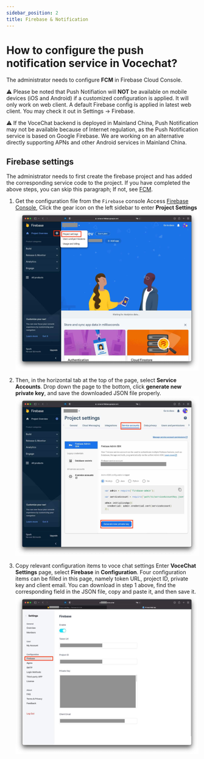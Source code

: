 ```yaml
---
sidebar_position: 2
title: Firebase & Notification
---
```


# How to configure the push notification service in Vocechat?

The administrator needs to configure **FCM** in Firebase Cloud Console.

⚠️ Please be noted that Push Notifiation will **NOT** be available on mobile devices (iOS and Android) if a customized configuration is applied. It will only work on web client. A default Firebase config is applied in latest web client. You may check it out in Settings -> Firebase. 

⚠️ If the VoceChat backend is deployed in Mainland China, Push Notification may not be available because of Internet regulation, as the Push Notification service is based on Google Firebase. We are working on an alternative directly supporting APNs and other Android services in Mainland China.

<!-- ## 1. Obtain APNs Auth Key

1. Go to [Apple Developer Member Center](https://developer.apple.com/account/), and hit [Certificates, Identifiers & Profiles](https://developer.apple.com/account/resources/certificates/list).

   ![](image/firebase-apns1.jpg)

2. Hit _Keys_ from the left menu, then click "Plus" icon to add a key.
   ![](image/firebase-apns2.jpg)

3. Fill key Name, select **Apple Push Notifications service (APNs)**, then hit **Continue**
   ![](image/firebase-apns3.jpg)

4. Click **Register**
   ![](image/firebase-apns4.jpg)

5. In the following page, download your keys (should be a .p8 file), note down your key ID, and save them properly.
   ![](image/firebase-apns5.jpg)

6. In [Membership Page](https://developer.apple.com/account/#!/membership/), note down your **Team ID**.
   ![](image/firebase-apns6.jpg) -->

## Firebase settings

The administrator needs to first create the firebase project and has added the corresponding service code to the project.
If you have completed the above steps, you can skip this paragraph;
If not, see [FCM](https://firebase.google.com/docs/cloud-messaging).

1.  Get the configuration file from the `Firebase` console
    Access [Firebase Console](https://console.firebase.google.com),
    Click the gear icon on the left sidebar to enter **Project Settings**
    ![](image/firebase-fcm1.jpg)

2.  Then, in the horizontal tab at the top of the page, select **Service Accounts**.
    Drop down the page to the bottom, click **generate new private key**, and save the downloaded JSON file properly.
    ![](image/firebase-fcm2.jpg)

3.  Copy relevant configuration items to voce chat settings
    Enter **VoceChat Settings** page, select **Firebase** in **Configuration**. Four configuration items can be filled in this page, namely token URL, project ID, private key and client email.
    You can download in step 1 above, find the corresponding field in the JSON file, copy and paste it, and then save it.
    ![](image/firebase-settings.jpg)

<!-- 4.  Go to **Cloud Messaging** Tab
    In the lower part of the page, inside **Apple app configuration**, click **Upload**. Select the .p8 file saved in **Step 1.5**, fill **Key ID** and **Team ID** (which can be found in APNs settings above), and hit **Upload**
    ![](image/firebase-fcm3.jpg) -->
